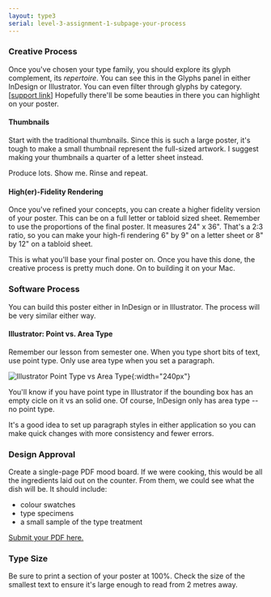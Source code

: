 ```yaml
---
layout: type3
serial: level-3-assignment-1-subpage-your-process
---
```

### Creative Process

Once you've chosen your type family, you should explore its glyph complement, its *repertoire*. You can see this in the Glyphs panel in either InDesign or Illustrator. You can even filter through glyphs by category. [<a href="https://helpx.adobe.com/indesign/using/glyphs-special-characters.html">support link</a>] Hopefully there'll be some beauties in there you can highlight on your poster.

#### Thumbnails

Start with the traditional thumbnails. Since this is such a large poster, it's tough to make a small thumbnail represent the full-sized artwork. I suggest making your thumbnails a quarter of a letter sheet instead.

Produce lots. Show me. Rinse and repeat.

#### High(er)-Fidelity Rendering

Once you've refined your concepts, you can create a higher fidelity version of your poster. This can be on a full letter or tabloid sized sheet. Remember to use the proportions of the final poster. It measures 24" x 36". That's a 2:3 ratio, so you can make your high-fi rendering 6" by 9" on a letter sheet or 8" by 12" on a tabloid sheet.

This is what you'll base your final poster on. Once you have this done, the creative process is pretty much done. On to building it on your Mac.

### Software Process

You can build this poster either in InDesign or in Illustrator. The process will be very similar either way.

#### Illustrator: Point vs. Area Type

Remember our lesson from semester one. When you type short bits of text, use point type. Only use area type when you set a paragraph.

![Illustrator Point Type vs Area Type]({{site.url}}/svg/illustrator-point-area-type.svg "Illustrator Point Type vs Area Type"){:width="240px"}

You'll know if you have point type in Illustrator if the bounding box has an empty cicle on it vs an solid one. Of course, InDesign only has area type -- no point type.

It's a good idea to set up paragraph styles in either application so you can make quick changes with more consistency and fewer errors.

### Design Approval

Create a single-page PDF mood board. If we were cooking, this would be all the ingredients laid out on the counter. From them, we could see what the dish will be. It should include:

<ul class="hasBullets">
	<li>colour swatches</li>
	<li>type specimens</li>
	<li>a small sample of the type treatment</li>
</ul>

<span class="brightspace">
<a href="https://brightspace.algonquincollege.com/d2l/lms/dropbox/user/folder_submit_files.d2l?db=351628&grpid=0&isprv=0&bp=0&ou=372600" title="Submit your PDF on BrightSpace" target="_blank">Submit your PDF here.</a></span>

### Type Size

Be sure to print a section of your poster at 100%. Check the size of the smallest text to ensure it's large enough to read from 2 metres away.